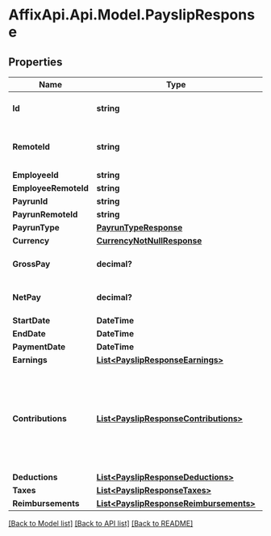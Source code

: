 # AffixApi.Api.Model.PayslipResponse

## Properties

Name | Type | Description | Notes
------------ | ------------- | ------------- | -------------
**Id** | **string** | The Affix-assigned id of the payslip | 
**RemoteId** | **string** | the remote system-assigned id of the payrun | 
**EmployeeId** | **string** |  | 
**EmployeeRemoteId** | **string** |  | 
**PayrunId** | **string** |  | 
**PayrunRemoteId** | **string** |  | 
**PayrunType** | [**PayrunTypeResponse**](PayrunTypeResponse.md) |  | 
**Currency** | [**CurrencyNotNullResponse**](CurrencyNotNullResponse.md) |  | 
**GrossPay** | **decimal?** | if USD/EUR/GBP, in cent | 
**NetPay** | **decimal?** | if USD/EUR/GBP, in cent | 
**StartDate** | **DateTime** |  | 
**EndDate** | **DateTime** |  | 
**PaymentDate** | **DateTime** |  | 
**Earnings** | [**List&lt;PayslipResponseEarnings&gt;**](PayslipResponseEarnings.md) |  | 
**Contributions** | [**List&lt;PayslipResponseContributions&gt;**](PayslipResponseContributions.md) | Items paid by the employer that are not included in gross pay, such as employer-paid portion of private health insurance  | 
**Deductions** | [**List&lt;PayslipResponseDeductions&gt;**](PayslipResponseDeductions.md) |  | 
**Taxes** | [**List&lt;PayslipResponseTaxes&gt;**](PayslipResponseTaxes.md) |  | 
**Reimbursements** | [**List&lt;PayslipResponseReimbursements&gt;**](PayslipResponseReimbursements.md) |  | 

[[Back to Model list]](../README.md#documentation-for-models) [[Back to API list]](../README.md#documentation-for-api-endpoints) [[Back to README]](../README.md)

